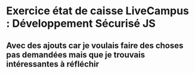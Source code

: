 # Exercice état de caisse LiveCampus : Développement Sécurisé JS

## Avec des ajouts car je voulais faire des choses pas demandées mais que je trouvais intéressantes à réfléchir
